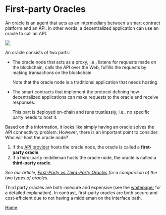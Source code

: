 # First-party Oracles

An oracle is an agent that acts as an intermediary between a smart contract platform and an API. In other words, a decentralized application can use an oracle to call an API.

![](https://github.com/clc-group/api3-docs/raw/master/figures/oracle.png)

An oracle consists of two parts:

* The oracle node that acts as a proxy, i.e., listens for requests made on the blockchain, calls the API over the Web, fulfills the requests by making transactions on the blockchain.

  Note that the oracle node is a traditional application that needs hosting.

* The smart contracts that implement the protocol defining how decentralized applications can make requests to the oracle and receive responses.

  This part is deployed on-chain and runs trustlessly, i.e., no specific party needs to host it.

Based on this information, it looks like simply having an oracle solves the API connectivity problem. However, there is an important point to consider: Who will host the oracle node?

1. If the [API provider](/fundamentals/api.md#api-provider) hosts the oracle node, the oracle is called a **first-party oracle**.
2. If a third-party middleman hosts the oracle node, the oracle is called a **third-party oracle**.

_See our article,_ [_First-Party vs Third-Party Oracles_](https://medium.com/api3/first-party-vs-third-party-oracles-90356e3cffe5) _for a comparison of the two types of oracles._

Third party oracles are both insecure and expensive \(see the [whitepaper](/README.md#whitepaper) for a detailed explanation\). In contrast, first-party oracles are both secure and cost-efficient due to not having a middleman on the interface path.

[Home](/README.md#fundamentals)

